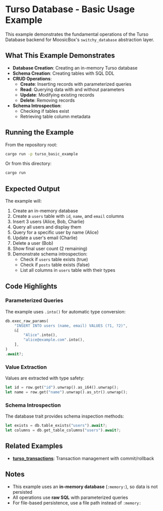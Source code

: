 # Turso Database - Basic Usage Example

This example demonstrates the fundamental operations of the Turso Database backend for MoosicBox's `switchy_database` abstraction layer.

## What This Example Demonstrates

* **Database Creation**: Creating an in-memory Turso database
* **Schema Creation**: Creating tables with SQL DDL
* **CRUD Operations**:
  * **Create**: Inserting records with parameterized queries
  * **Read**: Querying data with and without parameters
  * **Update**: Modifying existing records
  * **Delete**: Removing records
* **Schema Introspection**:
  * Checking if tables exist
  * Retrieving table column metadata

## Running the Example

From the repository root:

```bash
cargo run -p turso_basic_example
```

Or from this directory:

```bash
cargo run
```

## Expected Output

The example will:

1. Create an in-memory database
2. Create a `users` table with `id`, `name`, and `email` columns
3. Insert 3 users (Alice, Bob, Charlie)
4. Query all users and display them
5. Query for a specific user by name (Alice)
6. Update a user's email (Charlie)
7. Delete a user (Bob)
8. Show final user count (2 remaining)
9. Demonstrate schema introspection:
   * Check if `users` table exists (true)
   * Check if `posts` table exists (false)
   * List all columns in `users` table with their types

## Code Highlights

### Parameterized Queries

The example uses `.into()` for automatic type conversion:

```rust
db.exec_raw_params(
    "INSERT INTO users (name, email) VALUES (?1, ?2)",
    &[
        "Alice".into(),
        "alice@example.com".into(),
    ],
)
.await?;
```

### Value Extraction

Values are extracted with type safety:

```rust
let id = row.get("id").unwrap().as_i64().unwrap();
let name = row.get("name").unwrap().as_str().unwrap();
```

### Schema Introspection

The database trait provides schema inspection methods:

```rust
let exists = db.table_exists("users").await?;
let columns = db.get_table_columns("users").await?;
```

## Related Examples

* **[turso_transactions](../turso_transactions/)**: Transaction management with commit/rollback

## Notes

* This example uses an **in-memory database** (`:memory:`), so data is not persisted
* All operations use **raw SQL** with parameterized queries
* For file-based persistence, use a file path instead of `:memory:`
